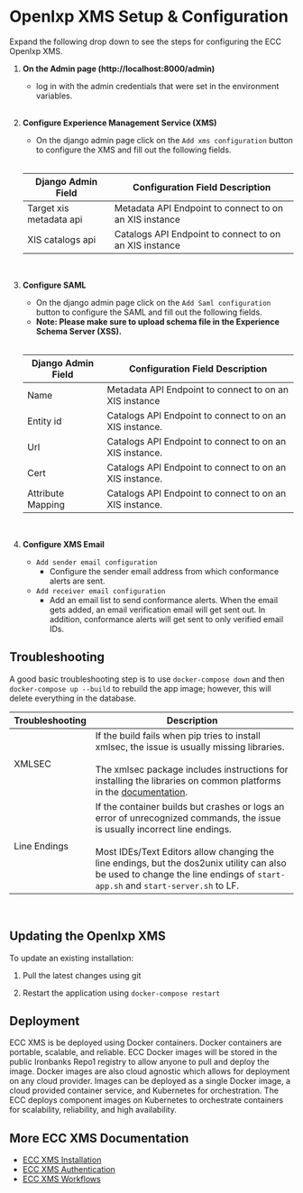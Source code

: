 

# Openlxp XMS Setup & Configuration
Expand the following drop down to see the steps for configuring the ECC Openlxp XMS.


1. **On the Admin page (http://localhost:8000/admin)**
    - log in with the admin credentials that were set in the environment variables.

    </br>

2. **Configure Experience Management Service (XMS)**

    - On the django admin page click on the `Add xms configuration` button to configure the XMS and fill out the following fields.
    
    </br>

    | Django Admin Field  | Configuration Field Description |
    | ------------- | ------------- |
    | Target xis metadata api| Metadata API Endpoint to connect to on an XIS instance |
    | XIS catalogs api       | Catalogs API Endpoint to connect to on an XIS instance |

    </br>

3. **Configure SAML**
    - On the django admin page click on the `Add Saml configuration` button to configure the SAML and fill out the following fields.
    - **Note: Please make sure to upload schema file in the Experience Schema Server (XSS).**
    
    </br>

    | Django Admin Field  | Configuration Field Description |
    | ------------- | ------------- |
    | Name | Metadata API Endpoint to connect to on an XIS instance  |
    | Entity id     | Catalogs API Endpoint to connect to on an XIS instance.|
    | Url     | Catalogs API Endpoint to connect to on an XIS instance.|
    | Cert     | Catalogs API Endpoint to connect to on an XIS instance.|
    | Attribute Mapping     | Catalogs API Endpoint to connect to on an XIS instance.|

    </br>

4. **Configure XMS Email**
    - `Add sender email configuration`
        - Configure the sender email address from which conformance alerts are sent.
    - `Add receiver email configuration`
        - Add an email list to send conformance alerts. When the email gets added, an email verification email will get sent out. In addition, conformance alerts will get sent to only verified email IDs.

## Troubleshooting

A good basic troubleshooting step is to use `docker-compose down` and then `docker-compose up --build` to rebuild the app image; however, this will delete everything in the database.

| Troubleshooting  | Description |
| ------------- | ------------- |
| XMLSEC | If the build fails when pip tries to install xmlsec, the issue is usually missing libraries. </br> </br> The xmlsec package includes instructions for installing the libraries on common platforms in the [documentation](https://github.com/mehcode/python-xmlsec/blob/master/README.rst#install).  |
| Line Endings      |  If the container builds but crashes or logs an error of unrecognized commands, the issue is usually incorrect line endings.</br> </br> Most IDEs/Text Editors allow changing the line endings, but the dos2unix utility can also be used to change the line endings of `start-app.sh` and `start-server.sh` to LF.|

</br>

## Updating the Openlxp XMS

To update an existing installation: 

1. Pull the latest changes using git

2. Restart the application using `docker-compose restart`

## Deployment 
ECC XMS is be deployed using Docker containers. Docker containers are portable, scalable, and reliable. ECC Docker images will be stored in the public Ironbanks Repo1 registry to allow anyone to pull and deploy the image. Docker images are also cloud agnostic which allows for deployment on any cloud provider. Images can be deployed as a single Docker image, a cloud provided container service, and Kubernetes for orchestration. The ECC deploys component images on Kubernetes to orchestrate containers for scalability, reliability, and high availability. 

## More ECC XMS Documentation 
 - [ECC XMS Installation](docs/xms_install.md)
 - [ECC XMS Authentication](docs/openlxp_auth.md)
 - [ECC XMS Workflows](docs/xms_workflow.md)
